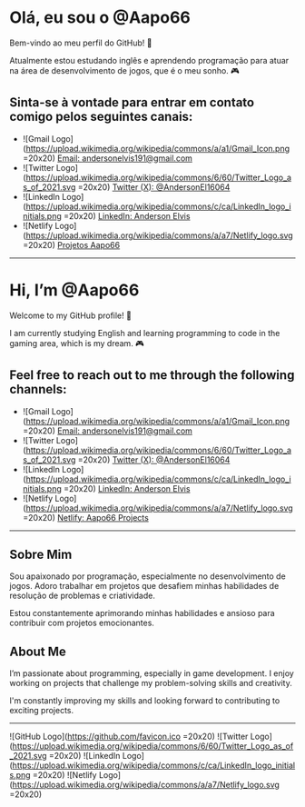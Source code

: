 # Olá, eu sou o @Aapo66

Bem-vindo ao meu perfil do GitHub! 🚀

Atualmente estou estudando inglês e aprendendo programação para atuar na área de desenvolvimento de jogos, que é o meu sonho. 🎮

## Sinta-se à vontade para entrar em contato comigo pelos seguintes canais:

- ![Gmail Logo](https://upload.wikimedia.org/wikipedia/commons/a/a1/Gmail_Icon.png =20x20) [Email: andersonelvis191@gmail.com](mailto:andersonelvis191@gmail.com)
- ![Twitter Logo](https://upload.wikimedia.org/wikipedia/commons/6/60/Twitter_Logo_as_of_2021.svg =20x20) [Twitter (X): @AndersonEl16064](https://twitter.com/AndersonEl16064)
- ![LinkedIn Logo](https://upload.wikimedia.org/wikipedia/commons/c/ca/LinkedIn_logo_initials.png =20x20) [LinkedIn: Anderson Elvis](https://linkedin.com/in/anderson-elvis-8a8406227)
- ![Netlify Logo](https://upload.wikimedia.org/wikipedia/commons/a/a7/Netlify_logo.svg =20x20) [Projetos Aapo66](https://app.netlify.com/teams/aapo66/sites)

---

# Hi, I’m @Aapo66

Welcome to my GitHub profile! 🚀

I am currently studying English and learning programming to code in the gaming area, which is my dream. 🎮

## Feel free to reach out to me through the following channels:

- ![Gmail Logo](https://upload.wikimedia.org/wikipedia/commons/a/a1/Gmail_Icon.png =20x20) [Email: andersonelvis191@gmail.com](mailto:andersonelvis191@gmail.com)
- ![Twitter Logo](https://upload.wikimedia.org/wikipedia/commons/6/60/Twitter_Logo_as_of_2021.svg =20x20) [Twitter (X): @AndersonEl16064](https://twitter.com/AndersonEl16064)
- ![LinkedIn Logo](https://upload.wikimedia.org/wikipedia/commons/c/ca/LinkedIn_logo_initials.png =20x20) [LinkedIn: Anderson Elvis](https://linkedin.com/in/anderson-elvis-8a8406227)
- ![Netlify Logo](https://upload.wikimedia.org/wikipedia/commons/a/a7/Netlify_logo.svg =20x20) [Netlify: Aapo66 Projects](https://app.netlify.com/teams/aapo66/sites)

---

## Sobre Mim

Sou apaixonado por programação, especialmente no desenvolvimento de jogos. Adoro trabalhar em projetos que desafiem minhas habilidades de resolução de problemas e criatividade.

Estou constantemente aprimorando minhas habilidades e ansioso para contribuir com projetos emocionantes.

## About Me

I’m passionate about programming, especially in game development. I enjoy working on projects that challenge my problem-solving skills and creativity.

I'm constantly improving my skills and looking forward to contributing to exciting projects.

---

![GitHub Logo](https://github.com/favicon.ico =20x20) ![Twitter Logo](https://upload.wikimedia.org/wikipedia/commons/6/60/Twitter_Logo_as_of_2021.svg =20x20) ![LinkedIn Logo](https://upload.wikimedia.org/wikipedia/commons/c/ca/LinkedIn_logo_initials.png =20x20) ![Netlify Logo](https://upload.wikimedia.org/wikipedia/commons/a/a7/Netlify_logo.svg =20x20)
